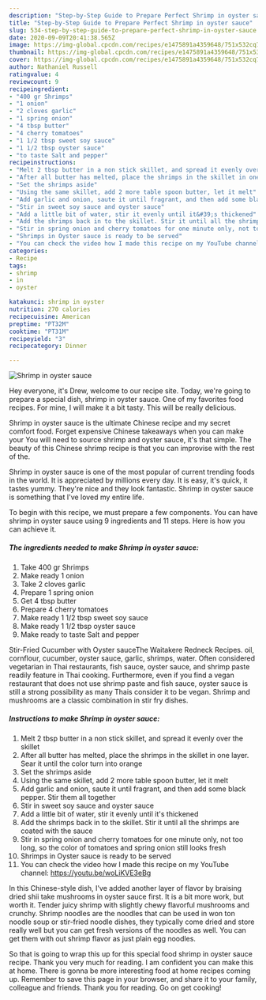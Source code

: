 ```yaml
---
description: "Step-by-Step Guide to Prepare Perfect Shrimp in oyster sauce"
title: "Step-by-Step Guide to Prepare Perfect Shrimp in oyster sauce"
slug: 534-step-by-step-guide-to-prepare-perfect-shrimp-in-oyster-sauce
date: 2020-09-09T20:41:38.565Z
image: https://img-global.cpcdn.com/recipes/e1475891a4359648/751x532cq70/shrimp-in-oyster-sauce-recipe-main-photo.jpg
thumbnail: https://img-global.cpcdn.com/recipes/e1475891a4359648/751x532cq70/shrimp-in-oyster-sauce-recipe-main-photo.jpg
cover: https://img-global.cpcdn.com/recipes/e1475891a4359648/751x532cq70/shrimp-in-oyster-sauce-recipe-main-photo.jpg
author: Nathaniel Russell
ratingvalue: 4
reviewcount: 9
recipeingredient:
- "400 gr Shrimps"
- "1 onion"
- "2 cloves garlic"
- "1 spring onion"
- "4 tbsp butter"
- "4 cherry tomatoes"
- "1 1/2 tbsp sweet soy sauce"
- "1 1/2 tbsp oyster sauce"
- "to taste Salt and pepper"
recipeinstructions:
- "Melt 2 tbsp butter in a non stick skillet, and spread it evenly over the skillet"
- "After all butter has melted, place the shrimps in the skillet in one layer. Sear it until the color turn into orange"
- "Set the shrimps aside"
- "Using the same skillet, add 2 more table spoon butter, let it melt"
- "Add garlic and onion, saute it until fragrant, and then add some black pepper. Stir them all together"
- "Stir in sweet soy sauce and oyster sauce"
- "Add a little bit of water, stir it evenly until it&#39;s thickened"
- "Add the shrimps back in to the skillet. Stir it until all the shrimps are coated with the sauce"
- "Stir in spring onion and cherry tomatoes for one minute only, not too long, so the color of tomatoes and spring onion still looks fresh"
- "Shrimps in Oyster sauce is ready to be served"
- "You can check the video how I made this recipe on my YouTube channel: https://youtu.be/woLiKVE3eBg"
categories:
- Recipe
tags:
- shrimp
- in
- oyster

katakunci: shrimp in oyster 
nutrition: 270 calories
recipecuisine: American
preptime: "PT32M"
cooktime: "PT31M"
recipeyield: "3"
recipecategory: Dinner

---
```



![Shrimp in oyster sauce](https://img-global.cpcdn.com/recipes/e1475891a4359648/751x532cq70/shrimp-in-oyster-sauce-recipe-main-photo.jpg)

Hey everyone, it's Drew, welcome to our recipe site. Today, we're going to prepare a special dish, shrimp in oyster sauce. One of my favorites food recipes. For mine, I will make it a bit tasty. This will be really delicious.

Shrimp in oyster sauce is the ultimate Chinese recipe and my secret comfort food. Forget expensive Chinese takeaways when you can make your You will need to source shrimp and oyster sauce, it&#39;s that simple. The beauty of this Chinese shrimp recipe is that you can improvise with the rest of the.

Shrimp in oyster sauce is one of the most popular of current trending foods in the world. It is appreciated by millions every day. It is easy, it's quick, it tastes yummy. They're nice and they look fantastic. Shrimp in oyster sauce is something that I've loved my entire life.


To begin with this recipe, we must prepare a few components. You can have shrimp in oyster sauce using 9 ingredients and 11 steps. Here is how you can achieve it.

<!--inarticleads1-->

##### The ingredients needed to make Shrimp in oyster sauce:

1. Take 400 gr Shrimps
1. Make ready 1 onion
1. Take 2 cloves garlic
1. Prepare 1 spring onion
1. Get 4 tbsp butter
1. Prepare 4 cherry tomatoes
1. Make ready 1 1/2 tbsp sweet soy sauce
1. Make ready 1 1/2 tbsp oyster sauce
1. Make ready to taste Salt and pepper


Stir-Fried Cucumber with Oyster sauceThe Waitakere Redneck Recipes. oil, cornflour, cucumber, oyster sauce, garlic, shrimps, water. Often considered vegetarian in Thai restaurants, fish sauce, oyster sauce, and shrimp paste readily feature in Thai cooking. Furthermore, even if you find a vegan restaurant that does not use shrimp paste and fish sauce, oyster sauce is still a strong possibility as many Thais consider it to be vegan. Shrimp and mushrooms are a classic combination in stir fry dishes. 

<!--inarticleads2-->

##### Instructions to make Shrimp in oyster sauce:

1. Melt 2 tbsp butter in a non stick skillet, and spread it evenly over the skillet
1. After all butter has melted, place the shrimps in the skillet in one layer. Sear it until the color turn into orange
1. Set the shrimps aside
1. Using the same skillet, add 2 more table spoon butter, let it melt
1. Add garlic and onion, saute it until fragrant, and then add some black pepper. Stir them all together
1. Stir in sweet soy sauce and oyster sauce
1. Add a little bit of water, stir it evenly until it&#39;s thickened
1. Add the shrimps back in to the skillet. Stir it until all the shrimps are coated with the sauce
1. Stir in spring onion and cherry tomatoes for one minute only, not too long, so the color of tomatoes and spring onion still looks fresh
1. Shrimps in Oyster sauce is ready to be served
1. You can check the video how I made this recipe on my YouTube channel: https://youtu.be/woLiKVE3eBg


In this Chinese-style dish, I&#39;ve added another layer of flavor by braising dried shii take mushrooms in oyster sauce first. It is a bit more work, but worth it. Tender juicy shrimp with slightly chewy flavorful mushrooms and crunchy. Shrimp noodles are the noodles that can be used in won ton noodle soup or stir-fried noodle dishes, they typically come dried and store really well but you can get fresh versions of the noodles as well. You can get them with out shrimp flavor as just plain egg noodles. 

So that is going to wrap this up for this special food shrimp in oyster sauce recipe. Thank you very much for reading. I am confident you can make this at home. There is gonna be more interesting food at home recipes coming up. Remember to save this page in your browser, and share it to your family, colleague and friends. Thank you for reading. Go on get cooking!
